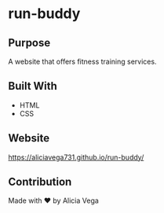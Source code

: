 # run-buddy

## Purpose
A website that offers fitness training services.

## Built With
* HTML
* CSS

## Website
https://aliciavega731.github.io/run-buddy/

## Contribution
Made with ❤️ by Alicia Vega
